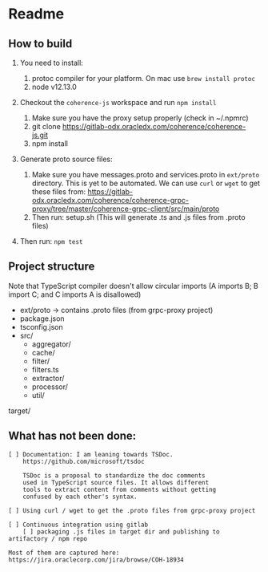 # Readme

## How to build

1. You need to install:

   1. protoc compiler for your platform. On mac use `brew install protoc`
   2. node v12.13.0

2. Checkout the `coherence-js` workspace and run `npm install`

   1. Make sure you have the proxy setup properly (check in ~/.npmrc)
   2. git clone https://gitlab-odx.oracledx.com/coherence/coherence-js.git
   3. npm install

3. Generate proto source files:

   1. Make sure you have messages.proto and services.proto in `ext/proto` directory. This is yet to
      be automated. We can use `curl` or `wget` to get these files from:
      https://gitlab-odx.oracledx.com/coherence/coherence-grpc-proxy/tree/master/coherence-grpc-client/src/main/proto
   2. Then run: setup.sh (This will generate .ts and .js files from .proto files)

4. Then run: `npm test`

## Project structure

Note that TypeScript compiler doesn't allow circular imports
(A imports B; B import C; and C imports A is disallowed)

- ext/proto -> contains .proto files (from grpc-proxy project)
- package.json
- tsconfig.json
- src/
  - aggregator/
  - cache/
  - filter/
  - filters.ts
  - extractor/
  - processor/
  - util/

target/

## What has not been done:

    [ ] Documentation: I am leaning towards TSDoc.
    	https://github.com/microsoft/tsdoc

    	TSDoc is a proposal to standardize the doc comments
    	used in TypeScript source files. It allows different
    	tools to extract content from comments without getting
    	confused by each other's syntax.

    [ ] Using curl / wget to get the .proto files from grpc-proxy project

    [ ] Continuous integration using gitlab
    	[ ] packaging .js files in target dir and publishing to artifactory / npm repo

    Most of them are captured here: 	https://jira.oraclecorp.com/jira/browse/COH-18934
